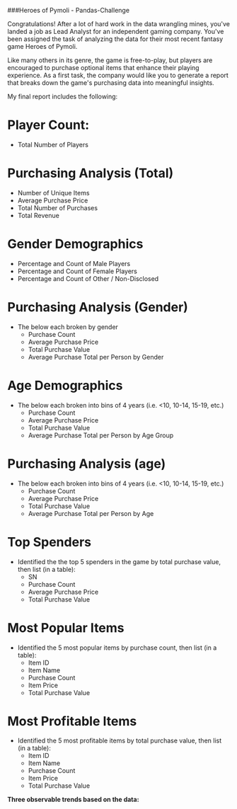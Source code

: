 ###Heroes of Pymoli - Pandas-Challenge

Congratulations! After a lot of hard work in the data wrangling mines, you've landed a job as Lead Analyst for an independent gaming company. You've been assigned the task of analyzing the data for their most recent fantasy game Heroes of Pymoli.

Like many others in its genre, the game is free-to-play, but players are encouraged to purchase optional items that enhance their playing experience. As a first task, the company would like you to generate a report that breaks down the game's purchasing data into meaningful insights.

My final report includes the following:

# Player Count:
* Total Number of Players

# Purchasing Analysis (Total)
* Number of Unique Items
* Average Purchase Price
* Total Number of Purchases
* Total Revenue

# Gender Demographics
* Percentage and Count of Male Players
* Percentage and Count of Female Players
* Percentage and Count of Other / Non-Disclosed

# Purchasing Analysis (Gender)
* The below each broken by gender
  * Purchase Count
  * Average Purchase Price
  * Total Purchase Value
  * Average Purchase Total per Person by Gender

# Age Demographics
* The below each broken into bins of 4 years (i.e. &lt;10, 10-14, 15-19, etc.)
  * Purchase Count
  * Average Purchase Price
  * Total Purchase Value
  * Average Purchase Total per Person by Age Group

# Purchasing Analysis (age)
* The below each broken into bins of 4 years (i.e. &lt;10, 10-14, 15-19, etc.)
  * Purchase Count
  * Average Purchase Price
  * Total Purchase Value
  * Average Purchase Total per Person by Age

# Top Spenders
* Identified the the top 5 spenders in the game by total purchase value, then list (in a table):
  * SN
  * Purchase Count
  * Average Purchase Price
  * Total Purchase Value

# Most Popular Items
* Identified the 5 most popular items by purchase count, then list (in a table):
  * Item ID
  * Item Name
  * Purchase Count
  * Item Price
  * Total Purchase Value

# Most Profitable Items
* Identified the 5 most profitable items by total purchase value, then list (in a table):
  * Item ID
  * Item Name
  * Purchase Count
  * Item Price
  * Total Purchase Value


<B>Three observable trends based on the data:</B>

